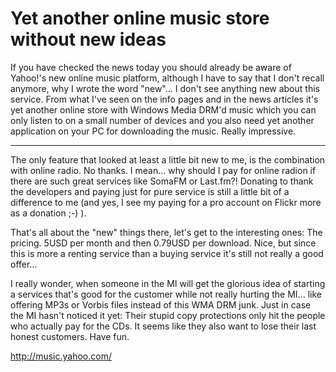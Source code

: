 # Yet another online music store without new ideas

If you have checked the news today you should already be aware of Yahoo!'s new online music platform, although I have to say that I don't recall anymore, why I wrote the word "new"... I don't see anything new about this service. From what I've seen on the info pages and in the news articles it's yet another online store with Windows Media DRM'd music which you can only listen to on a small number of devices and you also need yet another application on your PC for downloading the music. Really impressive.



-------------------------------



The only feature that looked at least a little bit new to me, is the combination with online radio. No thanks. I mean... why should I pay for online radion if there are such great services like SomaFM or Last.fm?! Donating to thank the developers and paying just for pure service is still a little bit of a difference to me (and yes, I see my paying for a pro account on Flickr more as a donation ;-) ).

That's all about the "new" things there, let's get to the interesting ones: The pricing. 5USD per month and then 0.79USD per download. Nice, but since this is more a renting service than a buying service it's still not really a good offer...

I really wonder, when someone in the MI will get the glorious idea of starting a services that's good for the customer while not really hurting the MI... like offering MP3s or Vorbis files instead of this WMA DRM junk. Just in case the MI hasn't noticed it yet: Their stupid copy protections only hit the people who actually pay for the CDs. It seems like they also want to lose their last honest customers. Have fun.

<http://music.yahoo.com/>